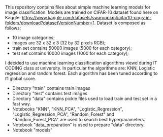 This repository contains files about simple machine learning models for image classification. Models are trained on CIFAR-10 dataset found here on Kaggle: https://www.kaggle.com/datasets/swaroopkml/cifar10-pngs-in-folders/download?datasetVersionNumber=1. 
Dataset is composed as follows:
- 10 image categories;
- images are 32 x 32 x 3 (32 by 32 pixels RGB);
- train set contains 50000 images (5000 for each category);
- test set contains 10000 images (1000 for each category);

I decided to use machine learning classification algorithms viewd during IT CODING class at university. In particular the algorithms are: KNN, Logistic regression and random forest. Each algorithm has been tuned according to f1 global score. 
- Directory "train" contains train images
- Directory "test" contains test images
- Directory "data" contains pickle files used to load train and test set in a fast way.
- Notebooks "KNN", "KNN_PCA", "Logistic_Regression", "Logistic_Regression_PCA", "Random_Forest" and "Random_Forest_PCA" are used to search best hyperparameters.
- Notebook "data_preparation" is used to prepare "data" directory.
- Notebook "models"
